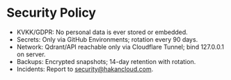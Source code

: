 # Security Policy
- KVKK/GDPR: No personal data is ever stored or embedded.
- Secrets: Only via GitHub Environments; rotation every 90 days.
- Network: Qdrant/API reachable only via Cloudflare Tunnel; bind 127.0.0.1 on server.
- Backups: Encrypted snapshots; 14-day retention with rotation.
- Incidents: Report to security@hakancloud.com.
